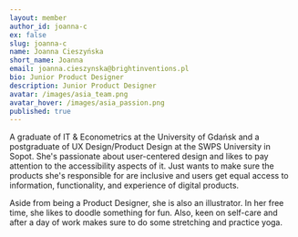 ```yaml
---
layout: member
author_id: joanna-c
ex: false
slug: joanna-c
name: Joanna Cieszyńska
short_name: Joanna
email: joanna.cieszynska@brightinventions.pl
bio: Junior Product Designer
description: Junior Product Designer
avatar: /images/asia_team.png
avatar_hover: /images/asia_passion.png
published: true
---
```

A graduate of IT & Econometrics at the University of Gdańsk and a postgraduate of UX Design/Product Design at the SWPS University in Sopot. She's passionate about user-centered design and likes to pay attention to the accessibility aspects of it. Just wants to make sure the products she's responsible for are inclusive and users get equal access to information, functionality, and experience of digital products. 

Aside from being a Product Designer, she is also an illustrator. In her free time, she likes to doodle something for fun. Also, keen on self-care and after a day of work makes sure to do some stretching and practice yoga.